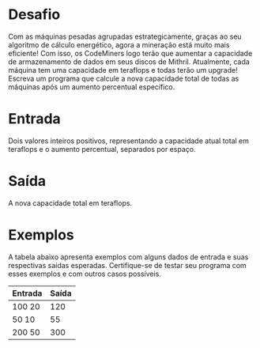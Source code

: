 # Desafio
Com as máquinas pesadas agrupadas estrategicamente, graças ao seu algoritmo de cálculo energético, agora a mineração está muito mais eficiente! 
Com isso, os CodeMiners logo terão que aumentar a capacidade de armazenamento de dados em seus discos de Mithril. 
Atualmente, cada máquina tem uma capacidade em teraflops e todas terão um upgrade! 
Escreva um programa que calcule a nova capacidade total de todas as máquinas após um aumento percentual específico.

# Entrada
Dois valores inteiros positivos, representando a capacidade atual total em teraflops e o aumento percentual, separados por espaço.

# Saída
A nova capacidade total em teraflops.

# Exemplos
A tabela abaixo apresenta exemplos com alguns dados de entrada e suas respectivas saídas esperadas. 
Certifique-se de testar seu programa com esses exemplos e com outros casos possíveis.

| Entrada	| Saída |
| - | - |
| 100 20	| 120 |
| 50 10 | 55 |
| 200 50 | 	300 |

